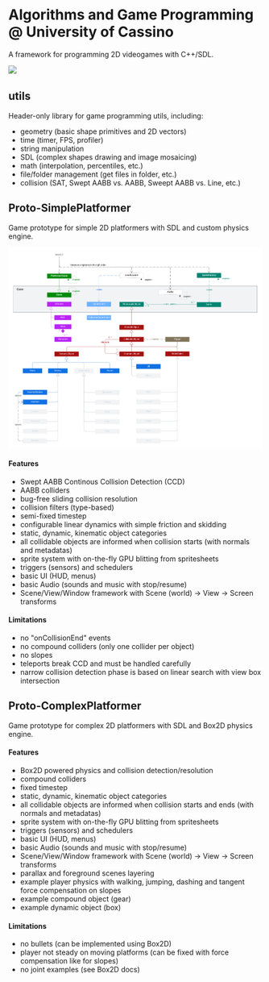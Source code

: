 # Algorithms and Game Programming @ University of Cassino

A framework for programming 2D videogames with C++/SDL.

<img src="https://github.com/abria/agpunicas/blob/main/demo_ComplexPlatformer.png">


## utils
Header-only library for game programming utils, including:
- geometry (basic shape primitives and 2D vectors)
- time (timer, FPS, profiler)
- string manipulation
- SDL (complex shapes drawing and image mosaicing)
- math (interpolation, percentiles, etc.)
- file/folder management (get files in folder, etc.)
- collision (SAT, Swept AABB vs. AABB, Sweept AABB vs. Line, etc.)

## Proto-SimplePlatformer
Game prototype for simple 2D platformers with SDL and custom physics engine.

<img src="https://github.com/abria/agpunicas/blob/main/classdiagram_SimplePlatformer.png">

#### Features
- Swept AABB Continous Collision Detection (CCD)
- AABB colliders
- bug-free sliding collision resolution
- collision filters (type-based)
- semi-fixed timestep
- configurable linear dynamics with simple friction and skidding
- static, dynamic, kinematic object categories
- all collidable objects are informed when collision starts (with normals and metadatas)
- sprite system with on-the-fly GPU blitting from spritesheets
- triggers (sensors) and schedulers
- basic UI (HUD, menus)
- basic Audio (sounds and music with stop/resume)
- Scene/View/Window framework with Scene (world) -> View -> Screen transforms

#### Limitations
- no "onCollisionEnd" events
- no compound colliders (only one collider per object)
- no slopes
- teleports break CCD and must be handled carefully
- narrow collision detection phase is based on linear search with view box intersection


## Proto-ComplexPlatformer
Game prototype for complex 2D platformers with SDL and Box2D physics engine.
#### Features
- Box2D powered physics and collision detection/resolution
- compound colliders
- fixed timestep
- static, dynamic, kinematic object categories
- all collidable objects are informed when collision starts and ends (with normals and metadatas)
- sprite system with on-the-fly GPU blitting from spritesheets
- triggers (sensors) and schedulers
- basic UI (HUD, menus)
- basic Audio (sounds and music with stop/resume)
- Scene/View/Window framework with Scene (world) -> View -> Screen transforms
- parallax and foreground scenes layering
- example player physics with walking, jumping, dashing and tangent force compensation on slopes
- example compound object (gear)
- example dynamic object (box)

#### Limitations
- no bullets (can be implemented using Box2D)
- player not steady on moving platforms (can be fixed with force compensation like for slopes)
- no joint examples (see Box2D docs)
